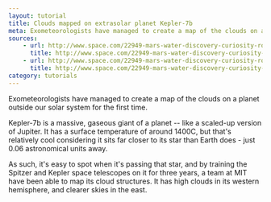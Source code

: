 ```yaml
---
layout: tutorial
title: Clouds mapped on extrasolar planet Kepler-7b
meta: Exometeorologists have managed to create a map of the clouds on a planet outside our solar system for the first time.
sources:
    - url: http://www.space.com/22949-mars-water-discovery-curiosity-rover.html
      title: http://www.space.com/22949-mars-water-discovery-curiosity-rover.html
    - url: http://www.space.com/22949-mars-water-discovery-curiosity-rover.html
      title: http://www.space.com/22949-mars-water-discovery-curiosity-rover.html
category: tutorials
---
```


Exometeorologists have managed to create a map of the clouds on a planet outside our solar system for the first time.

Kepler-7b is a massive, gaseous giant of a planet -- like a scaled-up version of Jupiter. It has a surface temperature of around 1400C, but that's relatively cool considering it sits far closer to its star than Earth does - just 0.06 astronomical units away.

As such, it's easy to spot when it's passing that star, and by training the Spitzer and Kepler space telescopes on it for three years, a team at MIT have been able to map its cloud structures. It has high clouds in its western hemisphere, and clearer skies in the east.
